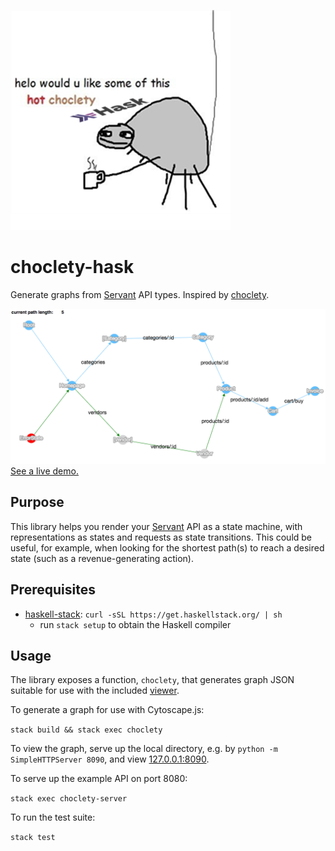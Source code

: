 ![spider offering hot choclety hask](docs/img/choclety_hask.png)

# choclety-hask

Generate graphs from [Servant](http://haskell-servant.readthedocs.io) API types.
Inspired by [choclety](https://github.com/mooreniemi/choclety).

[![example graph](docs/img/example_graph.png) See a live demo.](https://corajr.github.io/choclety-hask/index.html)

## Purpose

This library helps you render
your [Servant](http://haskell-servant.readthedocs.io) API as a state machine,
with representations as states and requests as state transitions. This could be
useful, for example, when looking for the shortest path(s) to reach a desired
state (such as a revenue-generating action).

## Prerequisites
- [haskell-stack](https://www.haskellstack.org/): `curl -sSL https://get.haskellstack.org/ | sh`
    - run `stack setup` to obtain the Haskell compiler

## Usage

The library exposes a function, `choclety`, that generates graph JSON suitable
for use with the included [viewer](https://corajr.github.io/choclety-hask/index.html).

To generate a graph for use with Cytoscape.js:

`stack build && stack exec choclety`

To view the graph, serve up the local directory, e.g. by `python -m SimpleHTTPServer 8090`, and view [127.0.0.1:8090](http://127.0.0.1:8090).

To serve up the example API on port 8080:

`stack exec choclety-server`

To run the test suite:

`stack test`
